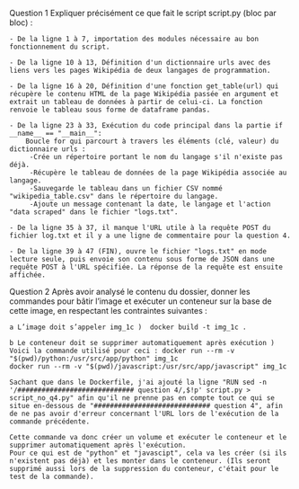 Question 1 Expliquer précisément ce que fait le script script.py (bloc par bloc) :

    - De la ligne 1 à 7, importation des modules nécessaire au bon fonctionnement du script.

    - De la ligne 10 à 13, Définition d'un dictionnaire urls avec des liens vers les pages Wikipédia de deux langages de programmation.

    - De la ligne 16 à 20, Définition d'une fonction get_table(url) qui récupère le contenu HTML de la page Wikipédia passée en argument et extrait un tableau de données à partir de celui-ci. La fonction renvoie le tableau sous forme de dataframe pandas.

    - De la ligne 23 à 33, Exécution du code principal dans la partie if __name__ == "__main__":
        Boucle for qui parcourt à travers les éléments (clé, valeur) du dictionnaire urls :
         -Crée un répertoire portant le nom du langage s'il n'existe pas déjà.
         -Récupère le tableau de données de la page Wikipédia associée au langage.
         -Sauvegarde le tableau dans un fichier CSV nommé "wikipedia_table.csv" dans le répertoire du langage.
         -Ajoute un message contenant la date, le langage et l'action "data scraped" dans le fichier "logs.txt".

    - De la ligne 35 à 37, il manque l'URL utile à la requête POST du fichier log.txt et il y a une ligne de commentaire pour la question 4.

    - De la ligne 39 à 47 (FIN), ouvre le fichier "logs.txt" en mode lecture seule, puis envoie son contenu sous forme de JSON dans une requête POST à l'URL spécifiée. La réponse de la requête est ensuite affichée.

Question 2 Après avoir analysé le contenu du dossier, donner les commandes pour bâtir l’image et exécuter un conteneur sur la base de cette image, en respectant les contraintes suivantes :

    a L’image doit s’appeler img_1c )  docker build -t img_1c .

    b Le conteneur doit se supprimer automatiquement après exécution ) Voici la commande utilisé pour ceci : docker run --rm -v "$(pwd)/python:/usr/src/app/python" img_1c
    docker run --rm -v "$(pwd)/javascript:/usr/src/app/javascript" img_1c

    Sachant que dans le Dockerfile, j'ai ajouté la ligne "RUN sed -n '/############################# question 4/,$!p' script.py > script_no_q4.py" afin qu'il ne prenne pas en compte tout ce qui se situe en-dessous de "############################# question 4", afin de ne pas avoir d'erreur concernant l'URL lors de l'exécution de la commande précédente.

    Cette commande va donc créer un volume et exécuter le conteneur et le supprimer automatiquement après l'exécution.
    Pour ce qui est de "python" et "javascipt", cela va les créer (si ils n'existent pas déjà) et les monter dans le conteneur. (Ils seront supprimé aussi lors de la suppression du conteneur, c'était pour le test de la commande).

    
